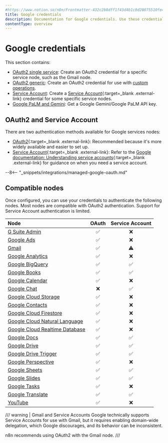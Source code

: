 ```yaml
---
#https://www.notion.so/n8n/Frontmatter-432c2b8dff1f43d4b1c8d20075510fe4
title: Google credentials
description: Documentation for Google credentials. Use these credentials to authenticate Google in n8n, a workflow automation platform.
contentType: overview
---
```


# Google credentials

This section contains:

* [OAuth2 single service](/integrations/builtin/credentials/google/oauth-single-service/): Create an OAuth2 credential for a specific service node, such as the Gmail node.
* [OAuth2 generic](/integrations/builtin/credentials/google/oauth-generic/): Create an OAuth2 credential for use with [custom operations](/integrations/custom-operations/).
* [Service Account](/integrations/builtin/credentials/google/service-account/): Create a [Service Account](https://cloud.google.com/iam/docs/service-account-overview){:target=_blank .external-link} credential for some specific service nodes.
* [Google PaLM and Gemini](/integrations/builtin/credentials/googleai/): Get a Google Gemini/Google PaLM API key.


## OAuth2 and Service Account

There are two authentication methods available for Google services nodes:

* [OAuth2](https://developers.google.com/identity/protocols/oauth2){:target=_blank .external-link}: Recommended because it's more widely available and easier to set up.
* [Service Account](https://cloud.google.com/iam/docs/understanding-service-accounts){:target=_blank .external-link}: Refer to the [Google documentation: Understanding service accounts](https://cloud.google.com/iam/docs/understanding-service-accounts){:target=_blank .external-link} for guidance on when you need a service account.

--8<-- "_snippets/integrations/managed-google-oauth.md"

## Compatible nodes

Once configured, you can use your credentials to authenticate the following nodes. Most nodes are compatible with OAuth2 authentication. Support for Service Account authentication is limited.


| Node | OAuth | Service Account |
| :--- | :---: | :-------------: |
| [G Suite Admin](/integrations/builtin/app-nodes/n8n-nodes-base.gsuiteadmin/) | :white_check_mark: | :x: |
| [Google Ads](/integrations/builtin/app-nodes/n8n-nodes-base.googleads/) | :white_check_mark: | :x: |
| [Gmail](/integrations/builtin/app-nodes/n8n-nodes-base.gmail/) | :white_check_mark: | :warning: |
| [Google Analytics](/integrations/builtin/app-nodes/n8n-nodes-base.googleanalytics/) | :white_check_mark: | :x: |
| [Google BigQuery](/integrations/builtin/app-nodes/n8n-nodes-base.googlebigquery/) | :white_check_mark: | :white_check_mark: |
| [Google Books](/integrations/builtin/app-nodes/n8n-nodes-base.googlebooks/) | :white_check_mark: | :white_check_mark: |
| [Google Calendar](/integrations/builtin/app-nodes/n8n-nodes-base.googlecalendar/) | :white_check_mark: | :x: |
| [Google Chat](/integrations/builtin/app-nodes/n8n-nodes-base.googlechat/) | :x: | :white_check_mark: |
| [Google Cloud Storage](/integrations/builtin/app-nodes/n8n-nodes-base.googlecloudstorage/) | :white_check_mark: | :x: |
| [Google Contacts](/integrations/builtin/app-nodes/n8n-nodes-base.googlecontacts/) | :white_check_mark: | :x: |
| [Google Cloud Firestore](/integrations/builtin/app-nodes/n8n-nodes-base.googlecloudfirestore/) | :white_check_mark: | :x: |
| [Google Cloud Natural Language](/integrations/builtin/app-nodes/n8n-nodes-base.googlecloudnaturallanguage/) | :white_check_mark: | :x: |
| [Google Cloud Realtime Database](/integrations/builtin/app-nodes/n8n-nodes-base.googlecloudrealtimedatabase/) | :white_check_mark: | :x: |
| [Google Docs](/integrations/builtin/app-nodes/n8n-nodes-base.googledocs/) | :white_check_mark: | :white_check_mark: |
| [Google Drive](/integrations/builtin/app-nodes/n8n-nodes-base.googledrive/) | :white_check_mark: | :white_check_mark: |
| [Google Drive Trigger](/integrations/builtin/trigger-nodes/n8n-nodes-base.googledrivetrigger/) | :white_check_mark: | :white_check_mark: |
| [Google Perspective](/integrations/builtin/app-nodes/n8n-nodes-base.googleperspective/) | :white_check_mark: | :x: |
| [Google Sheets](/integrations/builtin/app-nodes/n8n-nodes-base.googlesheets/) | :white_check_mark: | :white_check_mark: |
| [Google Slides](/integrations/builtin/app-nodes/n8n-nodes-base.googleslides/) | :white_check_mark: | :white_check_mark: |
| [Google Tasks](/integrations/builtin/app-nodes/n8n-nodes-base.googletasks/) | :white_check_mark: | :x: |
| [Google Translate](/integrations/builtin/app-nodes/n8n-nodes-base.googletranslate/) | :white_check_mark: | :white_check_mark: |
| [YouTube](/integrations/builtin/app-nodes/n8n-nodes-base.youtube/) | :white_check_mark: | :x: |

/// warning | Gmail and Service Accounts
Google technically supports Service Accounts for use with Gmail, but it requires enabling domain-wide delegation, which Google discourages, and its behavior can be inconsistent.

n8n recommends using OAuth2 with the Gmail node.
///
